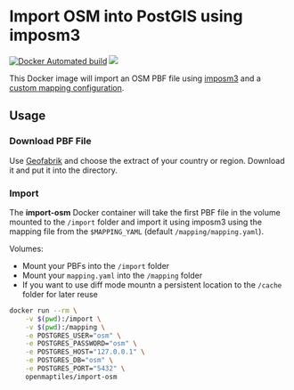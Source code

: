 # Import OSM into PostGIS using imposm3
[![Docker Automated build](https://img.shields.io/docker/automated/victoryguide/import-osm.svg)](https://hub.docker.com/r/victoryguide/import-osm/) [![](https://images.microbadger.com/badges/image/victoryguide/import-osm.svg)](https://microbadger.com/images/victoryguide/import-osm "Get your own image badge on microbadger.com")

This Docker image will import an OSM PBF file using [imposm3](https://github.com/omniscale/imposm3) and
a [custom mapping configuration](https://imposm.org/docs/imposm3/latest/mapping.html).

## Usage

### Download PBF File

Use [Geofabrik](http://download.geofabrik.de/index.html) and choose the extract
of your country or region. Download it and put it into the directory.

### Import

The **import-osm** Docker container will take the first PBF file in the volume mounted to the `/import` folder and import it using imposm3 using the mapping file from the `$MAPPING_YAML` (default `/mapping/mapping.yaml`).

Volumes:
 - Mount your PBFs into the `/import` folder
 - Mount your `mapping.yaml` into the `/mapping` folder
 - If you want to use diff mode mountn a persistent location to the `/cache` folder for later reuse

```bash
docker run --rm \
    -v $(pwd):/import \
    -v $(pwd):/mapping \
    -e POSTGRES_USER="osm" \
    -e POSTGRES_PASSWORD="osm" \
    -e POSTGRES_HOST="127.0.0.1" \
    -e POSTGRES_DB="osm" \
    -e POSTGRES_PORT="5432" \
    openmaptiles/import-osm
```

